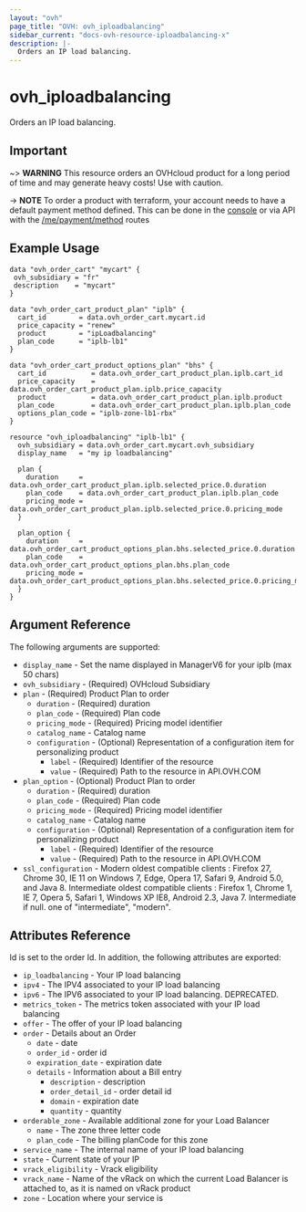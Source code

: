 ```yaml
---
layout: "ovh"
page_title: "OVH: ovh_iploadbalancing"
sidebar_current: "docs-ovh-resource-iploadbalancing-x"
description: |-
  Orders an IP load balancing.
---
```


# ovh_iploadbalancing

Orders an IP load balancing.

## Important

~> __WARNING__ This resource orders an OVHcloud product for a long period of time and may generate heavy costs!
Use with caution.

-> __NOTE__ To order a product with terraform, your account needs to have a default payment method defined. This can be done in the [console](https://www.ovh.com/manager/#/dedicated/billing/payment/method) or via API with the [/me/payment/method](https://api.ovh.com/console/#/me/payment/method~GET) routes


## Example Usage

```hcl
data "ovh_order_cart" "mycart" {
 ovh_subsidiary = "fr"
 description    = "mycart"
}

data "ovh_order_cart_product_plan" "iplb" {
  cart_id        = data.ovh_order_cart.mycart.id
  price_capacity = "renew"
  product        = "ipLoadbalancing"
  plan_code      = "iplb-lb1"
}

data "ovh_order_cart_product_options_plan" "bhs" {
  cart_id           = data.ovh_order_cart_product_plan.iplb.cart_id
  price_capacity    = data.ovh_order_cart_product_plan.iplb.price_capacity
  product           = data.ovh_order_cart_product_plan.iplb.product
  plan_code         = data.ovh_order_cart_product_plan.iplb.plan_code
  options_plan_code = "iplb-zone-lb1-rbx"
}

resource "ovh_iploadbalancing" "iplb-lb1" {
  ovh_subsidiary = data.ovh_order_cart.mycart.ovh_subsidiary
  display_name   = "my ip loadbalancing"

  plan {
    duration     = data.ovh_order_cart_product_plan.iplb.selected_price.0.duration
    plan_code    = data.ovh_order_cart_product_plan.iplb.plan_code
    pricing_mode = data.ovh_order_cart_product_plan.iplb.selected_price.0.pricing_mode
  }

  plan_option {
    duration     = data.ovh_order_cart_product_options_plan.bhs.selected_price.0.duration
    plan_code    = data.ovh_order_cart_product_options_plan.bhs.plan_code
    pricing_mode = data.ovh_order_cart_product_options_plan.bhs.selected_price.0.pricing_mode
  }
}
```

## Argument Reference

The following arguments are supported:

* `display_name` - Set the name displayed in ManagerV6 for your iplb (max 50 chars)
* `ovh_subsidiary` - (Required) OVHcloud Subsidiary
* `plan` - (Required) Product Plan to order
  * `duration` - (Required) duration
  * `plan_code` - (Required) Plan code
  * `pricing_mode` - (Required) Pricing model identifier
  * `catalog_name` - Catalog name
  * `configuration` - (Optional) Representation of a configuration item for personalizing product
    * `label` - (Required) Identifier of the resource
    * `value` - (Required) Path to the resource in API.OVH.COM
* `plan_option` - (Optional) Product Plan to order
  * `duration` - (Required) duration
  * `plan_code` - (Required) Plan code
  * `pricing_mode` - (Required) Pricing model identifier
  * `catalog_name` - Catalog name
  * `configuration` - (Optional) Representation of a configuration item for personalizing product
    * `label` - (Required) Identifier of the resource
    * `value` - (Required) Path to the resource in API.OVH.COM
* `ssl_configuration` - Modern oldest compatible clients : Firefox 27, Chrome 30, IE 11 on Windows 7, Edge, Opera 17, Safari 9, Android 5.0, and Java 8. Intermediate oldest compatible clients : Firefox 1, Chrome 1, IE 7, Opera 5, Safari 1, Windows XP IE8, Android 2.3, Java 7. Intermediate if null. one of "intermediate", "modern". 


## Attributes Reference

Id is set to the order Id. In addition, the following attributes are exported:
* `ip_loadbalancing` - Your IP load balancing
* `ipv4` - The IPV4 associated to your IP load balancing
* `ipv6` - The IPV6 associated to your IP load balancing. DEPRECATED.
* `metrics_token` - The metrics token associated with your IP load balancing
* `offer` - The offer of your IP load balancing
* `order` - Details about an Order
  * `date` - date
  * `order_id` - order id
  * `expiration_date` - expiration date
  * `details` - Information about a Bill entry
    * `description` - description
    * `order_detail_id` - order detail id
    * `domain` - expiration date
    * `quantity` - quantity
* `orderable_zone` - Available additional zone for your Load Balancer
  * `name` - The zone three letter code
  * `plan_code` - The billing planCode for this zone
* `service_name` - The internal name of your IP load balancing
* `state` - Current state of your IP
* `vrack_eligibility` - Vrack eligibility
* `vrack_name` - Name of the vRack on which the current Load Balancer is attached to, as it is named on vRack product
* `zone` - Location where your service is
